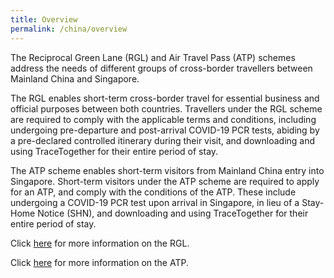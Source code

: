 ```yaml
---
title: Overview
permalink: /china/overview
---
```


The Reciprocal Green Lane (RGL) and Air Travel Pass (ATP) schemes address the needs of different groups of cross-border travellers between Mainland China and Singapore.

The RGL enables short-term cross-border travel for essential business and official purposes between both countries. Travellers under the RGL scheme are required to comply with the applicable terms and conditions, including undergoing pre-departure and post-arrival COVID-19 PCR tests, abiding by a pre-declared controlled itinerary during their visit, and downloading and using TraceTogether for their entire period of stay.

The ATP scheme enables short-term visitors from Mainland China entry into Singapore. Short-term visitors under the ATP scheme are required to apply for an ATP, and comply with the conditions of the ATP. These include undergoing a COVID-19 PCR test upon arrival in Singapore, in lieu of a Stay-Home Notice (SHN), and downloading and using TraceTogether for their entire period of stay.

Click [here](/china/rgl/requirements-and-process) for more information on the RGL.

Click [here](/china/atp/requirements-and-process) for more information on the ATP.

